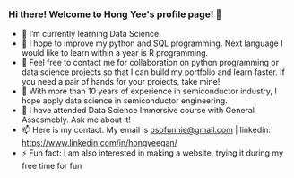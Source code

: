 ### Hi there! Welcome to Hong Yee's profile page! 👋

- 🔭 I’m currently learning Data Science.
- 🌱 I hope to improve my python and SQL programming. Next language I would like to learn within a year is R programming.
- 👯 Feel free to contact me for collaboration on python programming or data science projects so that I can build my portfolio and learn faster. If you need a pair of hands for your projects, take mine!
- 🤔 With more than 10 years of experience in semiconductor industry, I hope apply data science in semiconductor engineering.
- 💬 I have attended Data Science Immersive course with General Assesmebly. Ask me about it!
- 📫 Here is my contact. My email is osofunnie@gmail.com | linkedin: https://www.linkedin.com/in/hongyeegan/
- ⚡ Fun fact: I am also interested in making a website, trying it during my free time for fun
